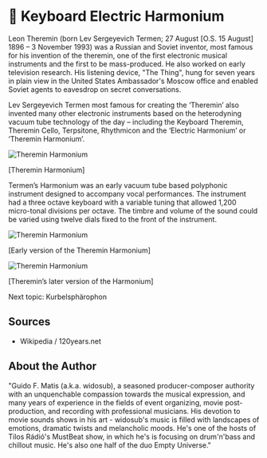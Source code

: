 # 🎹 Keyboard Electric Harmonium

Leon Theremin (born Lev Sergeyevich Termen; 27 August [O.S. 15 August] 1896 – 3 November 1993) was a Russian and Soviet inventor, most famous for his invention of the theremin, one of the first electronic musical instruments and the first to be mass-produced. He also worked on early television research. His listening device, "The Thing", hung for seven years in plain view in the United States Ambassador's Moscow office and enabled Soviet agents to eavesdrop on secret conversations.

Lev Sergeyevich Termen most famous for creating
the ‘Theremin’ also invented many other electronic instruments based on the heterodyning vacuum tube technology of the day – including the Keyboard Theremin, Theremin Cello, Terpsitone, Rhythmicon and the ‘Electric Harmonium’ or ‘Theremin Harmonium’.

![Theremin Harmonium](_static/images/keyboard_electric_harmonium/keyboard_electric_harmonium1.png)

[Theremin Harmonium]

Termen’s Harmonium was an early vacuum tube based polyphonic instrument designed to accompany vocal performances.
The instrument had a three octave keyboard with a variable tuning that allowed 1,200 micro-tonal divisions per octave. The timbre and volume of the sound could be varied using twelve dials fixed to the front of the instrument.

![Theremin Harmonium](_static/images/keyboard_electric_harmonium/keyboard_electric_harmonium2.jpg)

[Early version of the Theremin Harmonium]

![Theremin Harmonium](_static/images/keyboard_electric_harmonium/keyboard_electric_harmonium3.jpg)

[Theremin’s later version of the Harmonium]

Next topic: Kurbelsphärophon

## Sources

- Wikipedia / 120years.net

## About the Author

"Guido F. Matis (a.k.a. widosub), a seasoned producer-composer authority with an unquenchable compassion towards the musical expression, and many years of experience in the fields of event organizing, movie post-production, and recording with professional musicians. His devotion to movie sounds shows in his art - widosub's music is filled with landscapes of emotions, dramatic twists and melancholic moods. He's one of the hosts of Tilos Rádió's MustBeat show, in which he's is focusing on drum'n'bass and chillout music. He's also one half of the duo Empty Universe."
